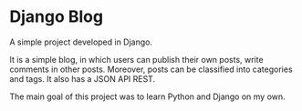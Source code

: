 # Django Blog
A simple project developed in Django. 

It is a simple blog, in which users can publish their own posts, write comments in other posts. 
Moreover, posts can be classified into categories and tags. It also has a JSON API REST. 

The main goal of this project was to learn Python and Django on my own.

